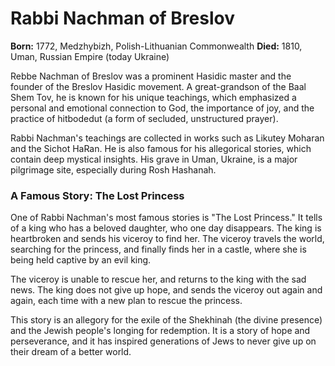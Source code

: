 # Rabbi Nachman of Breslov

**Born:** 1772, Medzhybizh, Polish-Lithuanian Commonwealth
**Died:** 1810, Uman, Russian Empire (today Ukraine)

Rebbe Nachman of Breslov was a prominent Hasidic master and the founder of the Breslov Hasidic movement. A great-grandson of the Baal Shem Tov, he is known for his unique teachings, which emphasized a personal and emotional connection to God, the importance of joy, and the practice of hitbodedut (a form of secluded, unstructured prayer).

Rabbi Nachman's teachings are collected in works such as Likutey Moharan and the Sichot HaRan. He is also famous for his allegorical stories, which contain deep mystical insights. His grave in Uman, Ukraine, is a major pilgrimage site, especially during Rosh Hashanah.

### A Famous Story: The Lost Princess

One of Rabbi Nachman's most famous stories is "The Lost Princess." It tells of a king who has a beloved daughter, who one day disappears. The king is heartbroken and sends his viceroy to find her. The viceroy travels the world, searching for the princess, and finally finds her in a castle, where she is being held captive by an evil king.

The viceroy is unable to rescue her, and returns to the king with the sad news. The king does not give up hope, and sends the viceroy out again and again, each time with a new plan to rescue the princess.

This story is an allegory for the exile of the Shekhinah (the divine presence) and the Jewish people's longing for redemption. It is a story of hope and perseverance, and it has inspired generations of Jews to never give up on their dream of a better world.